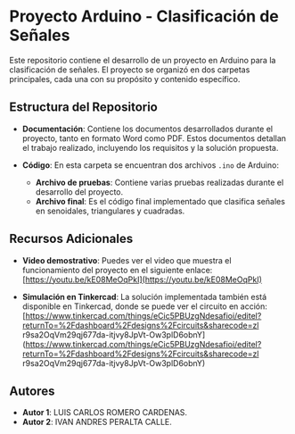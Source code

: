 # Proyecto Arduino - Clasificación de Señales

Este repositorio contiene el desarrollo de un proyecto en Arduino para la clasificación de señales. El proyecto se organizó en dos carpetas principales, cada una con su propósito y contenido específico.

## Estructura del Repositorio

- **Documentación**: 
  Contiene los documentos desarrollados durante el proyecto, tanto en formato Word como PDF. Estos documentos detallan el trabajo realizado, incluyendo los requisitos y la solución propuesta.
  
- **Código**:
  En esta carpeta se encuentran dos archivos `.ino` de Arduino:
  - **Archivo de pruebas**: Contiene varias pruebas realizadas durante el desarrollo del proyecto.
  - **Archivo final**: Es el código final implementado que clasifica señales en senoidales, triangulares y cuadradas.
  
## Recursos Adicionales

- **Video demostrativo**: Puedes ver el video que muestra el funcionamiento del proyecto en el siguiente enlace:
  [https://youtu.be/kE08MeOqPkI](https://youtu.be/kE08MeOqPkI)

- **Simulación en Tinkercad**: La solución implementada también está disponible en Tinkercad, donde se puede ver el circuito en acción:
  [https://www.tinkercad.com/things/eCic5PBUzgNdesafioi/editel?returnTo=%2Fdashboard%2Fdesigns%2Fcircuits&sharecode=zl
r9sa2OqVm29qj677da-itjvy8JpVt-Ow3plD6obnY](https://www.tinkercad.com/things/eCic5PBUzgNdesafioi/editel?returnTo=%2Fdashboard%2Fdesigns%2Fcircuits&sharecode=zl
r9sa2OqVm29qj677da-itjvy8JpVt-Ow3plD6obnY)

## Autores

- **Autor 1**: LUIS CARLOS ROMERO CARDENAS.
- **Autor 2**: IVAN ANDRES PERALTA CALLE.